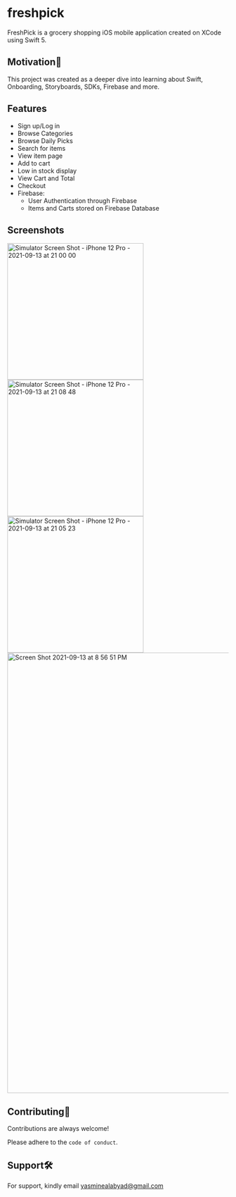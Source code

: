 # freshpick
FreshPick is a grocery shopping iOS mobile application created on XCode using Swift 5.

## Motivation💪
This project was created as a deeper dive into learning about Swift, Onboarding, Storyboards, SDKs, Firebase and more.

## Features
- Sign up/Log in
- Browse Categories
- Browse Daily Picks
- Search for items
- View item page
- Add to cart
- Low in stock display
- View Cart and Total
- Checkout
- Firebase: 
    - User Authentication through Firebase
    - Items and Carts stored on Firebase Database

## Screenshots

<img width="310" alt="Simulator Screen Shot - iPhone 12 Pro - 2021-09-13 at 21 00 00" src="https://github.com/yasmine-ashraf/freshpick/assets/106534619/71c866f5-568c-4d13-aa92-bc6232b02553">
<img width="310" alt="Simulator Screen Shot - iPhone 12 Pro - 2021-09-13 at 21 08 48" src="https://github.com/yasmine-ashraf/freshpick/assets/106534619/9bec0d2a-cc14-470e-9a2b-85f21d32d695">
<img width="310" alt="Simulator Screen Shot - iPhone 12 Pro - 2021-09-13 at 21 05 23" src="https://github.com/yasmine-ashraf/freshpick/assets/106534619/d6477c18-47ba-4cf4-af7d-e4eb86462a9b">

<img width="1000" alt="Screen Shot 2021-09-13 at 8 56 51 PM" src="https://github.com/yasmine-ashraf/freshpick/assets/106534619/63e55047-0d9d-4c68-80ef-2332454ac556">



## Contributing🤝

Contributions are always welcome!

Please adhere to the `code of conduct`.

## Support🛠 

For support, kindly email yasminealabyad@gmail.com 
